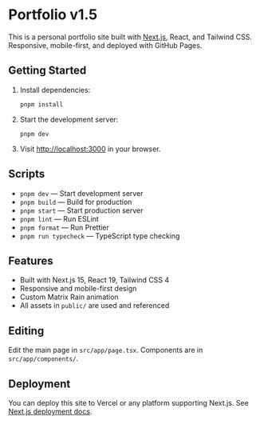 
# Portfolio v1.5

This is a personal portfolio site built with [Next.js](https://nextjs.org), React, and Tailwind CSS. Responsive, mobile-first, and deployed with GitHub Pages.


## Getting Started

1. Install dependencies:
	```
	pnpm install
	```
2. Start the development server:
	```
	pnpm dev
	```
3. Visit [http://localhost:3000](http://localhost:3000) in your browser.

## Scripts

- `pnpm dev` — Start development server
- `pnpm build` — Build for production
- `pnpm start` — Start production server
- `pnpm lint` — Run ESLint
- `pnpm format` — Run Prettier
- `pnpm run typecheck` — TypeScript type checking

## Features

- Built with Next.js 15, React 19, Tailwind CSS 4
- Responsive and mobile-first design
- Custom Matrix Rain animation
- All assets in `public/` are used and referenced

## Editing

Edit the main page in `src/app/page.tsx`. Components are in `src/app/components/`.


## Deployment

You can deploy this site to Vercel or any platform supporting Next.js. See [Next.js deployment docs](https://nextjs.org/docs/app/building-your-application/deploying).
